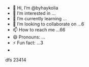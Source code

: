 - 👋 Hi, I’m @byhaykolia
- 👀 I’m interested in ...
- 🌱 I’m currently learning ...
- 💞️ I’m looking to collaborate on ...6
- 📫 How to reach me ...66
- 😄 Pronouns: ...
- ⚡ Fun fact: ...3
- 

<!---
byhaykolia/byhaykolia is a ✨ special ✨ repository because its `README.md` (this file) appears on your GitHub profile.15
--->
dfs
23414
